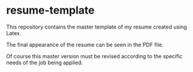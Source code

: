 # resume-template
This repository contains the master template of my resume created using Latex.

The final appearance of the resume can be seen in the PDF file.

Of course this master version must be revised according to the specific needs of the job being applied.

